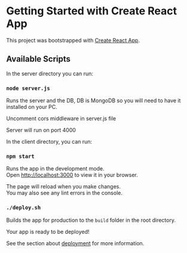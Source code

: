 # Getting Started with Create React App

This project was bootstrapped with [Create React App](https://github.com/facebook/create-react-app).

## Available Scripts

In the server directory you can run:

### `node server.js`

Runs the server and the DB, DB is MongoDB so you will need to have it installed on your PC.

Uncomment cors middleware in server.js file

Server will run on port 4000

In the client directory, you can run:

### `npm start`

Runs the app in the development mode.\
Open [http://localhost:3000](http://localhost:3000) to view it in your browser.

The page will reload when you make changes.\
You may also see any lint errors in the console.

### `./deploy.sh`

Builds the app for production to the `build` folder in the root directory.

Your app is ready to be deployed!

See the section about [deployment](https://facebook.github.io/create-react-app/docs/deployment) for more information.

